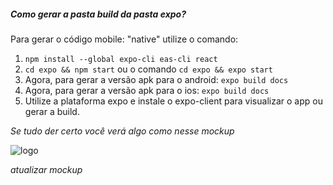 ##### Como gerar a pasta build da pasta expo?
Para gerar o código mobile: "native" utilize o comando:
1. `npm install --global expo-cli eas-cli react `
2. `cd expo && npm start` ou o comando `cd expo && expo start`
3. Agora, para gerar a versão apk para o android: `expo build docs`
4. Agora, para gerar a versão apk para o ios: `expo build docs`
5. Utilize a plataforma expo e instale o expo-client para visualizar o app ou gerar a build.

*Se tudo der certo você verá algo como nesse mockup*

<img src="../../src/assets/mockup/mockup3.png" alt="logo" id="3813720" class="flaticon" />

*atualizar mockup*